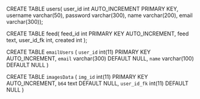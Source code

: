 
CREATE TABLE users(
user_id int AUTO_INCREMENT PRIMARY KEY,
username varchar(50),
password varchar(300), 
name varchar(200), 
email varchar(300)); 
 
CREATE TABLE feed(
feed_id int PRIMARY KEY AUTO_INCREMENT, 
feed text,
user_id_fk int,
created int
);

CREATE TABLE `emailUsers` (
  `user_id` int(11) PRIMARY KEY AUTO_INCREMENT,
  `email` varchar(300) DEFAULT NULL,
  `name` varchar(100) DEFAULT NULL
) 

CREATE TABLE `imagesData` (
  `img_id` int(11) PRIMARY KEY AUTO_INCREMENT,
  `b64` text DEFAULT NULL,
  `user_id_fk` int(11) DEFAULT NULL
) 
